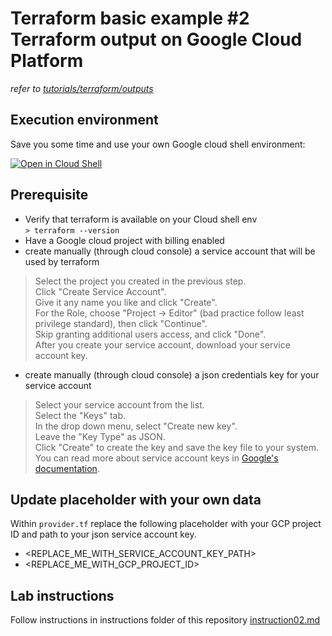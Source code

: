 # Terraform basic example #2<br>Terraform output on Google Cloud Platform  

*refer to [tutorials/terraform/outputs](https://learn.hashicorp.com/tutorials/terraform/outputs)*

## Execution environment

Save you some time and use your own Google cloud shell environment:

[![Open in Cloud Shell](https://gstatic.com/cloudssh/images/open-btn.svg)](https://shell.cloud.google.com/cloudshell/editor?cloudshell_git_repo=https://github.com/corentinl/terraform-gcp-example-ouput-.git)

## Prerequisite
 - Verify that terraform is available on your Cloud shell env  
 `> terraform --version`  
 - Have a Google cloud project with billing enabled
 - create manually (through cloud console) a service account that will be used by terraform
 >Select the project you created in the previous step.  
 >Click "Create Service Account".  
 >Give it any name you like and click "Create".  
 >For the Role, choose "Project -> Editor" (bad practice follow least privilege standard), then click "Continue".  
 >Skip granting additional users access, and click "Done".  
 >After you create your service account, download your service account key.  
 - create manually (through cloud console) a json credentials key for your service account  
 >Select your service account from the list.  
 >Select the "Keys" tab.  
 >In the drop down menu, select "Create new key".  
 >Leave the "Key Type" as JSON.  
 >Click "Create" to create the key and save the key file to your system.  
 >You can read more about service account keys in [Google's documentation](https://cloud.google.com/iam/docs/creating-managing-service-account-keys).

## Update placeholder with your own data

Within `provider.tf` replace the following placeholder with your GCP project ID and path to your json service account key.
- <REPLACE_ME_WITH_SERVICE_ACCOUNT_KEY_PATH>
- <REPLACE_ME_WITH_GCP_PROJECT_ID>


## Lab instructions

Follow instructions in instructions folder of this repository [instruction02.md](https://github.com/corentinl/terraform-gcp-example-output-/blob/main/instructions/instruction02.md)

